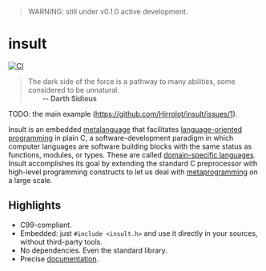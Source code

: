 > WARNING: still under v0.1.0 active development.

# insult
[![CI](https://github.com/Hirrolot/insult/workflows/C/C++%20CI/badge.svg)](https://github.com/Hirrolot/insult/actions)

> The dark side of the force is a pathway to many abilities, some considered to be unnatural.<br>&emsp;&emsp;<b>-- Darth Sidious</b>

TODO: the main example (https://github.com/Hirrolot/insult/issues/1).

Insult is an embedded [metalanguage] that facilitates [language-oriented programming] in plain C, a software-development paradigm in which computer languages are software building blocks with the same status as functions, modules, or types. These are called [domain-specific languages]. Insult accomplishes its goal by extending the standard C preprocessor with high-level programming constructs to let us deal with [metaprogramming] on a large scale.

[domain-specific languages]: https://en.wikipedia.org/wiki/Domain-specific_language
[recursion is blocked]: https://github.com/pfultz2/Cloak/wiki/C-Preprocessor-tricks,-tips,-and-idioms#recursion
[metalanguage]: https://en.wikipedia.org/wiki/Metalanguage

## Highlights
 - C99-compliant.
 - Embedded: just `#include <insult.h>` and use it directly in your sources, without third-party tools.
 - No dependencies. Even the standard library.
 - Precise [documentation](https://hirrolot.github.io/insult/).

[metalanguage]: https://en.wikipedia.org/wiki/Metalanguage
[language-oriented programming]: https://en.wikipedia.org/wiki/Language-oriented_programming
[domain-specific languages]: https://en.wikipedia.org/wiki/Domain-specific_language
[metaprogramming]: https://en.wikipedia.org/wiki/Metaprogramming
